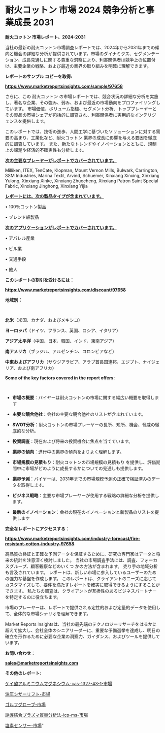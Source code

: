 # 耐火コットン 市場 2024 競争分析と事業成長 2031

<strong>耐火コットン 市場レポート、2024-2031</strong>

当社の最新の耐火コットン市場調査レポートでは、2024年から2031年までの傾向と機会の詳細な分析が提供されています。市場のダイナミクス、セグメンテーション、成長見通しに関する貴重な洞察により、利害関係者は競争上の位置付け、主要企業の戦略、および最近の業界の取り組みを明確に理解できます。



<strong>レポートのサンプル コピーを取得:</strong> <a href=https://www.marketreportsinsights.com/sample/97658>

<strong><u>https://www.marketreportsinsights.com/sample/97658</u></strong></a>

さらに、この 耐火コットン の市場レポートでは、競合状況の詳細な分析を実施し、著名な企業、その強み、弱み、および最近の市場動向をプロファイリングしています。 市場価値、ボリューム指標、セグメント分析、トッププレーヤーとその製品の市場シェアが包括的に調査され、利害関係者に実用的なインテリジェンスを提供します。

このレポートでは、技術の進歩、人間工学に基づいたソリューションに対する需要の高まり、工業化など、耐火コットン 業界の成長に影響を与える要因を徹底的に調査しています。 また、新たなトレンドやイノベーションとともに、規制上の課題や経済的不確実性も分析します。



<strong><u>次の主要なプレーヤーがレポートでカバーされています。</u></strong>

Milliken, ITEX, TenCate, Klopman, Mount Vernon Mills, Bulwark, Carrington, SSM Industries, Marina Textil, Arvind, Schuemer, Xinxiang Xinxing, Xinxiang Yulong, Xinxiang Xinke, Xinxiang Zhuocheng, Xinxiang Patron Saint Special Fabric, Xinxiang Jinghong, Xinxiang Yijia



<strong><u><b>レポートには、次の製品タイプが含まれています。</b></u></strong>

• 100％コットン製品

• ブレンド綿製品



<strong><u><b>次のアプリケーションがレポートでカバーされています。</b></u></strong>

• アパレル産業

• ビル業

• 交通手段

• 他人



<strong><b>このレポートの割引を受けるには：</b></strong>

<a href=https://www.marketreportsinsights.com/discount/97658>

<strong><u>https://www.marketreportsinsights.com/discount/97658</u></strong></a>



<strong>地域別：</strong>

<strong> </strong>



<strong>北米</strong>（米国、カナダ、およびメキシコ）



<strong>ヨーロッパ</strong>（ドイツ、フランス、英国、ロシア、イタリア）



<strong>アジア太平洋</strong>（中国、日本、韓国、インド、東南アジア）



<strong>南アメリカ</strong>（ブラジル、アルゼンチン、コロンビアなど）



<strong>中東およびアフリカ</strong>（サウジアラビア、アラブ首長国連邦、エジプト、ナイジェリア、および南アフリカ）



<strong>Some of the key factors covered in the report offers:</strong>

<strong> </strong>
<ul>
  <li>

<strong>市場の概要</strong>：バイヤーは耐火コットンの市場に関する幅広い概要を取得します</li>
  <li>

<strong>主要な競合他社</strong>：会社の主要な競合他社のリストが含まれています。</li>
  <li>

<strong>SWOT分析</strong>：耐火コットンの市場プレーヤーの長所、短所、機会、脅威の徹底的な分析。</li>
  <li>

<strong>投資調査</strong>：現在および将来の投資機会に焦点を当てています。</li>
  <li>

<strong>業界の傾向</strong>：進行中の業界の傾向をよりよく理解します。</li>
  <li>

<strong>市場規模の見積もり</strong>：耐火コットンの市場規模の見積もり を提供し、評価期間中に市場がどのように成長するかについての見通しも提供します。</li>
  <li>

<strong>業界予測</strong>：バイヤーは、2031年までの市場規模予測の正確で検証済みのデータを取得します。</li>
  <li>

<strong>ビジネス戦略</strong>：主要な市場プレーヤーが使用する戦略の詳細な分析を提供します。</li>
  <li>

<strong>最新のイノベーション</strong>：会社の現在のイノベーションと新製品のリストを提供します</li>
</ul>


<strong>完全なレポートにアクセスする</strong>：

<a href=https://www.marketreportsinsights.com/industry-forecast/fire-resistant-cotton-industry-97658>

<strong><u>https://www.marketreportsinsights.com/industry-forecast/fire-resistant-cotton-industry-97658</u></strong></a>

高品質の検証と正確な予測データを保証するために、研究の専門家はデータと将来の統計を注意深く検討しました。 当社の市場調査手法には、調査、フォーカスグループ、顧客観察などのいくつ かの方法が含まれます。 売り手の地域分析も言及されています。 レポートは、新しい市場に参入しているユーザーのための強力な基盤を作成します。 このレポートは、クライアントのニーズに応じてカスタマイズして、要件を満たすレポートを確実に取得できるようにすることができます。 私たちの調査は、クライアントが互換性のあるビジネスパートナーを特定するのに役立ちます。

市場のプレーヤーは、レポートで提供される定性的および定量的データを使用して、全体的な市場シナリオを理解できます。

Market Reports Insightsは、当社の最先端のテクノロジーリサーチをはるかに超えて拡大し、会社全体のシニアリーダーに、重要な予備選挙を達成し、明日の確立を形作るために必要な企業の洞察力、ガイダンス、およびツールを提供しています。



<strong><b>お問い合わせ</b></strong>：

<a href=mailto:sales@marketreportsinsights.com>

<strong><u>sales@marketreportsinsights.com</u></strong></a>



<strong>その他のレポート:</strong>

<a href=https://www.linkedin.com/pulse/ケイ酸アルミニウムマグネシウム-cas-1327-43-1-市場-2030-xp1wf/>ケイ酸アルミニウムマグネシウム-cas-1327-43-1-市場</a>

<a href=https://www.linkedin.com/pulse/油圧シザーリフト-市場-2023-収益と成長ドライバー-2030-pr-news-hub-kjbkf/>油圧シザーリフト-市場</a>

<a href=https://www.linkedin.com/pulse/ゴルフグローブ-市場-2023-swot-分析と最新イノベーション-2030-gwbuf/>ゴルフグローブ-市場</a>

<a href=https://www.linkedin.com/pulse/誘導結合プラズマ質量分析法-icp-ms-市場-2023-swot-分析と最新イノベーション-hqubf/>誘導結合プラズマ質量分析法-icp-ms-市場</a>

<a href=https://www.linkedin.com/pulse/塩素センサー-市場-2023-新興市場-将来の動向と市場需要-2030-kofvf/>塩素センサー-市場</a>"
